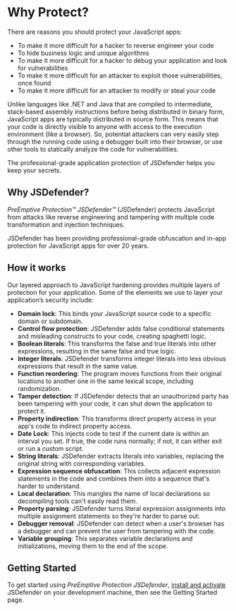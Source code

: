 # Why Protect?

There are reasons you should protect your JavaScript apps:

- To make it more difficult for a hacker to reverse engineer your code
- To hide business logic and unique algorithms
- To make it more difficult for a hacker to debug your application and look for vulnerabilities
- To make it more difficult for an attacker to exploit those vulnerabilities, once found
- To make it more difficult for an attacker to modify or steal your code

Unlike languages like .NET and Java that are compiled to intermediate, stack-based assembly instructions before being distributed in binary form, JavaScript apps are typically distributed in source form. This means that your code is directly visible to anyone with access to the execution environment (like a browser). So, potential attackers can very easily step through the running code using a debugger built into their browser, or use other tools to statically analyze the code for vulnerabilities.

The professional-grade application protection of JSDefender helps you keep your secrets.

## Why JSDefender?

_PreEmptive Protection™ JSDefender™_ (JSDefender) protects JavaScript from attacks like reverse engineering and tampering with multiple code transformation and injection techniques.

JSDefender has been providing professional-grade obfuscation and in-app protection for JavaScript apps for over 20 years. 

## How it works

Our layered approach to JavaScript hardening provides multiple layers of protection for your application. Some of the elements we use to layer your application’s security include:

* **Domain lock**: This binds your JavaScript source code to a specific domain or subdomain.
* **Control flow protection**: JSDefender adds false conditional statements and misleading constructs to your code, creating spaghetti logic.
* **Boolean literals**: This transforms the false and true literals into other expressions, resulting in the same false and true logic.
* **Integer literals**: JSDefender transforms integer literals into less obvious expressions that result in the same value.
* **Function reordering**: The program moves functions from their original locations to another one in the same lexical scope, including randomization.
* **Tamper detection**: If JSDefender detects that an unauthorized party has been tampering with your code, it can shut down the application to protect it.
* **Property indirection**: This transforms direct property access in your app's code to indirect property access.
* **Date Lock**: This injects code to test if the current date is within an interval you set. If true, the code runs normally; if not, it can either exit or run a custom script.
* **String literals**: JSDefender extracts literals into variables, replacing the original string with corresponding variables.
* **Expression sequence obfuscation**: This collects adjacent expression statements in the code and combines them into a sequence that's harder to understand.
* **Local declaration**: This mangles the name of local declarations so decompiling tools can't easily read them.
* **Property parsing**: JSDefender turns literal expression assignments into multiple assignment statements so they're harder to parse out.
* **Debugger removal**: JSDefender can detect when a user's browser has a debugger and can prevent the user from tampering with the code.
* **Variable grouping**: This separates variable declarations and initializations, moving them to the end of the scope.

## Getting Started
To get started using *PreEmptive Protection JSDefender*, [install and activate](intro_installation.html) JSDefender on your development machine, then see the Getting Started page.
